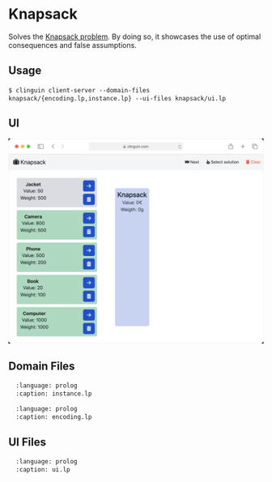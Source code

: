 # Knapsack

Solves the [Knapsack problem](https://en.wikipedia.org/wiki/Knapsack_problem).
By doing so, it showcases the use of optimal consequences and false assumptions.


## Usage

```console
$ clinguin client-server --domain-files knapsack/{encoding.lp,instance.lp} --ui-files knapsack/ui.lp
```

## UI

<img src="https://github.com/potassco/clinguin/blob/master/examples/angular/knapsack/ui.gif?raw=true">

## Domain Files

```{literalinclude} ../../../examples/angular/knapsack/instance.lp
  :language: prolog
  :caption: instance.lp
```
```{literalinclude} ../../../examples/angular/knapsack/encoding.lp
  :language: prolog
  :caption: encoding.lp
```

## UI Files

```{literalinclude} ../../../examples/angular/knapsack/ui.lp
  :language: prolog
  :caption: ui.lp
```


